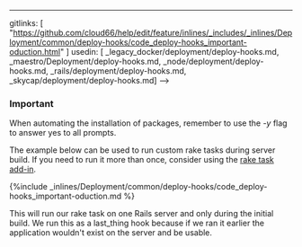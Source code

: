 ---
gitlinks: [ "https://github.com/cloud66/help/edit/feature/inlines/_includes/_inlines/Deployment/common/deploy-hooks/code_deploy-hooks_important-oduction.html" ]
 usedin: [ _legacy_docker/deployment/deploy-hooks.md, _maestro/Deployment/deploy-hooks.md, _node/deployment/deploy-hooks.md, _rails/deployment/deploy-hooks.md, _skycap/deployment/deploy-hooks.md] -->


### Important

When automating the installation of packages, remember to use the _-y_ flag to answer yes to all prompts.




The example below can be used to run custom rake tasks during server build. If you need to run it more than once, consider using the [rake task add-in](/stack-add-ins/rake-task).



{%include _inlines/Deployment/common/deploy-hooks/code_deploy-hooks_important-oduction.md %}




This will run our rake task on one Rails server and only during the initial build. We run this as a last_thing hook because if we ran it earlier the application wouldn't exist on the server and be usable.

